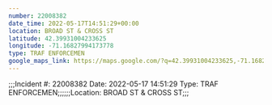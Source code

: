 ```yaml
---
number: 22008382
date_time: 2022-05-17T14:51:29+00:00
location: BROAD ST & CROSS ST
latitude: 42.39931004233625
longitude: -71.16827994173778
type: TRAF ENFORCEMEN
google_maps_link: https://maps.google.com/?q=42.39931004233625,-71.16827994173778
---
```


;;;Incident #: 22008382  Date: 2022-05-17 14:51:29   Type: TRAF ENFORCEMEN;;;;;;Location: BROAD ST & CROSS ST;;;
